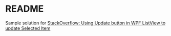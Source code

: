 # README

Sample solution for [StackOverflow: Using Update button in WPF ListView to update Selected Item](https://stackoverflow.com/questions/70882744/using-update-button-in-wpf-listview-to-update-selected-item)

